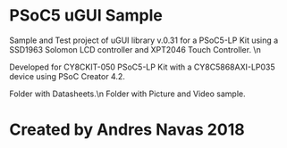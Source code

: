 # PSoC5 uGUI Sample

Sample and Test project of uGUI library v.0.31 for a PSoC5-LP Kit using a SSD1963 Solomon LCD controller and XPT2046 Touch Controller. \n

Developed for CY8CKIT-050 PSoC5-LP Kit with a CY8C5868AXI-LP035 device using PSoC Creator 4.2.


Folder with Datasheets.\n
Folder with Picture and Video sample.


# Created by Andres Navas 2018
